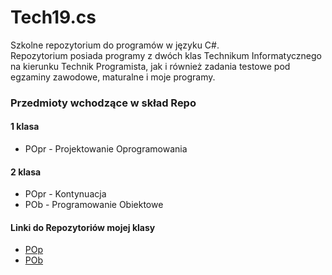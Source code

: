 # Tech19.cs
Szkolne repozytorium do programów w języku C#. <br>
Repozytorium posiada programy z dwóch klas Technikum Informatycznego na kierunku Technik Programista, jak i również zadania testowe pod egzaminy zawodowe, maturalne i moje programy.

### Przedmioty wchodzące w skład Repo
#### 1 klasa
- POpr - Projektowanie Oprogramowania
#### 2 klasa
- POpr - Kontynuacja
- POb - Programowanie Obiektowe

#### Linki do Repozytoriów mojej klasy
- <a href="https://github.com/PanInf/1Eg2TechCsharp">POp</a>
- <a href="https://github.com/szyper/t19">POb</a>

